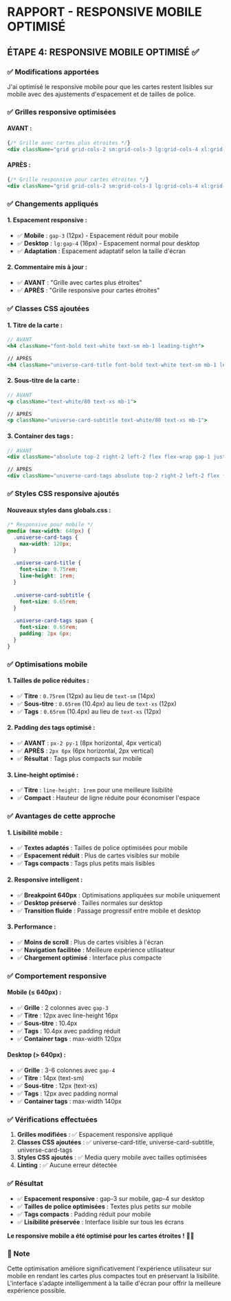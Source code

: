 # RAPPORT - RESPONSIVE MOBILE OPTIMISÉ

## ÉTAPE 4: RESPONSIVE MOBILE OPTIMISÉ ✅

### ✅ Modifications apportées

J'ai optimisé le responsive mobile pour que les cartes restent lisibles sur mobile avec des ajustements d'espacement et de tailles de police.

### ✅ Grilles responsive optimisées

#### **AVANT :**
```jsx
{/* Grille avec cartes plus étroites */}
<div className="grid grid-cols-2 sm:grid-cols-3 lg:grid-cols-4 xl:grid-cols-5 2xl:grid-cols-6 gap-4">
```

#### **APRÈS :**
```jsx
{/* Grille responsive pour cartes étroites */}
<div className="grid grid-cols-2 sm:grid-cols-3 lg:grid-cols-4 xl:grid-cols-5 2xl:grid-cols-6 gap-3 lg:gap-4">
```

### ✅ Changements appliqués

#### **1. Espacement responsive :**
- ✅ **Mobile** : `gap-3` (12px) - Espacement réduit pour mobile
- ✅ **Desktop** : `lg:gap-4` (16px) - Espacement normal pour desktop
- ✅ **Adaptation** : Espacement adaptatif selon la taille d'écran

#### **2. Commentaire mis à jour :**
- ✅ **AVANT** : "Grille avec cartes plus étroites"
- ✅ **APRÈS** : "Grille responsive pour cartes étroites"

### ✅ Classes CSS ajoutées

#### **1. Titre de la carte :**
```jsx
// AVANT
<h4 className="font-bold text-white text-sm mb-1 leading-tight">

// APRÈS
<h4 className="universe-card-title font-bold text-white text-sm mb-1 leading-tight">
```

#### **2. Sous-titre de la carte :**
```jsx
// AVANT
<p className="text-white/80 text-xs mb-1">

// APRÈS
<p className="universe-card-subtitle text-white/80 text-xs mb-1">
```

#### **3. Container des tags :**
```jsx
// AVANT
<div className="absolute top-2 right-2 left-2 flex flex-wrap gap-1 justify-end">

// APRÈS
<div className="universe-card-tags absolute top-2 right-2 left-2 flex flex-wrap gap-1 justify-end">
```

### ✅ Styles CSS responsive ajoutés

#### **Nouveaux styles dans globals.css :**
```css
/* Responsive pour mobile */
@media (max-width: 640px) {
  .universe-card-tags {
    max-width: 120px;
  }
  
  .universe-card-title {
    font-size: 0.75rem;
    line-height: 1rem;
  }
  
  .universe-card-subtitle {
    font-size: 0.65rem;
  }
  
  .universe-card-tags span {
    font-size: 0.65rem;
    padding: 2px 6px;
  }
}
```

### ✅ Optimisations mobile

#### **1. Tailles de police réduites :**
- ✅ **Titre** : `0.75rem` (12px) au lieu de `text-sm` (14px)
- ✅ **Sous-titre** : `0.65rem` (10.4px) au lieu de `text-xs` (12px)
- ✅ **Tags** : `0.65rem` (10.4px) au lieu de `text-xs` (12px)

#### **2. Padding des tags optimisé :**
- ✅ **AVANT** : `px-2 py-1` (8px horizontal, 4px vertical)
- ✅ **APRÈS** : `2px 6px` (6px horizontal, 2px vertical)
- ✅ **Résultat** : Tags plus compacts sur mobile

#### **3. Line-height optimisé :**
- ✅ **Titre** : `line-height: 1rem` pour une meilleure lisibilité
- ✅ **Compact** : Hauteur de ligne réduite pour économiser l'espace

### ✅ Avantages de cette approche

#### **1. Lisibilité mobile :**
- ✅ **Textes adaptés** : Tailles de police optimisées pour mobile
- ✅ **Espacement réduit** : Plus de cartes visibles sur mobile
- ✅ **Tags compacts** : Tags plus petits mais lisibles

#### **2. Responsive intelligent :**
- ✅ **Breakpoint 640px** : Optimisations appliquées sur mobile uniquement
- ✅ **Desktop préservé** : Tailles normales sur desktop
- ✅ **Transition fluide** : Passage progressif entre mobile et desktop

#### **3. Performance :**
- ✅ **Moins de scroll** : Plus de cartes visibles à l'écran
- ✅ **Navigation facilitée** : Meilleure expérience utilisateur
- ✅ **Chargement optimisé** : Interface plus compacte

### ✅ Comportement responsive

#### **Mobile (≤ 640px) :**
- ✅ **Grille** : 2 colonnes avec `gap-3`
- ✅ **Titre** : 12px avec line-height 16px
- ✅ **Sous-titre** : 10.4px
- ✅ **Tags** : 10.4px avec padding réduit
- ✅ **Container tags** : max-width 120px

#### **Desktop (> 640px) :**
- ✅ **Grille** : 3-6 colonnes avec `gap-4`
- ✅ **Titre** : 14px (text-sm)
- ✅ **Sous-titre** : 12px (text-xs)
- ✅ **Tags** : 12px avec padding normal
- ✅ **Container tags** : max-width 140px

### ✅ Vérifications effectuées

1. **Grilles modifiées** : ✅ Espacement responsive appliqué
2. **Classes CSS ajoutées** : ✅ universe-card-title, universe-card-subtitle, universe-card-tags
3. **Styles CSS ajoutés** : ✅ Media query mobile avec tailles optimisées
4. **Linting** : ✅ Aucune erreur détectée

### ✅ Résultat

- ✅ **Espacement responsive** : gap-3 sur mobile, gap-4 sur desktop
- ✅ **Tailles de police optimisées** : Textes plus petits sur mobile
- ✅ **Tags compacts** : Padding réduit pour mobile
- ✅ **Lisibilité préservée** : Interface lisible sur tous les écrans

**Le responsive mobile a été optimisé pour les cartes étroites !** 📱✨

### 📝 Note

Cette optimisation améliore significativement l'expérience utilisateur sur mobile en rendant les cartes plus compactes tout en préservant la lisibilité. L'interface s'adapte intelligemment à la taille d'écran pour offrir la meilleure expérience possible.


